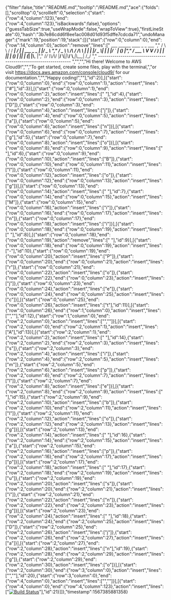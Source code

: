 {"filter":false,"title":"README.md","tooltip":"/README.md","ace":{"folds":[],"scrolltop":0,"scrollleft":0,"selection":{"start":{"row":4,"column":123},"end":{"row":4,"column":123},"isBackwards":false},"options":{"guessTabSize":true,"useWrapMode":false,"wrapToView":true},"firstLineState":0},"hash":"3b7e86cdd6f8ee1ac008d01d93f5dffe7cdcda71","undoManager":{"mark":19,"position":19,"stack":[[{"start":{"row":0,"column":0},"end":{"row":14,"column":0},"action":"remove","lines":["         ___        ______     ____ _                 _  ___  ","        / \\ \\      / / ___|   / ___| | ___  _   _  __| |/ _ \\ ","       / _ \\ \\ /\\ / /\\___ \\  | |   | |/ _ \\| | | |/ _` | (_) |","      / ___ \\ V  V /  ___) | | |___| | (_) | |_| | (_| |\\__, |","     /_/   \\_\\_/\\_/  |____/   \\____|_|\\___/ \\__,_|\\__,_|  /_/ "," ----------------------------------------------------------------- ","","","Hi there! Welcome to AWS Cloud9!","","To get started, create some files, play with the terminal,","or visit https://docs.aws.amazon.com/console/cloud9/ for our documentation.","","Happy coding!",""],"id":2}],[{"start":{"row":0,"column":0},"end":{"row":0,"column":1},"action":"insert","lines":["#"],"id":3}],[{"start":{"row":0,"column":1},"end":{"row":0,"column":2},"action":"insert","lines":[" "],"id":4},{"start":{"row":0,"column":2},"end":{"row":0,"column":3},"action":"insert","lines":["D"]},{"start":{"row":0,"column":3},"end":{"row":0,"column":4},"action":"insert","lines":["j"]},{"start":{"row":0,"column":4},"end":{"row":0,"column":5},"action":"insert","lines":["a"]},{"start":{"row":0,"column":5},"end":{"row":0,"column":6},"action":"insert","lines":["n"]}],[{"start":{"row":0,"column":6},"end":{"row":0,"column":7},"action":"insert","lines":["g"],"id":5},{"start":{"row":0,"column":7},"end":{"row":0,"column":8},"action":"insert","lines":["o"]}],[{"start":{"row":0,"column":8},"end":{"row":0,"column":9},"action":"insert","lines":[" "],"id":6},{"start":{"row":0,"column":9},"end":{"row":0,"column":10},"action":"insert","lines":["B"]},{"start":{"row":0,"column":10},"end":{"row":0,"column":11},"action":"insert","lines":["l"]},{"start":{"row":0,"column":11},"end":{"row":0,"column":12},"action":"insert","lines":["o"]},{"start":{"row":0,"column":12},"end":{"row":0,"column":13},"action":"insert","lines":["g"]}],[{"start":{"row":0,"column":13},"end":{"row":0,"column":14},"action":"insert","lines":[" "],"id":7},{"start":{"row":0,"column":14},"end":{"row":0,"column":15},"action":"insert","lines":["M"]},{"start":{"row":0,"column":15},"end":{"row":0,"column":16},"action":"insert","lines":["i"]},{"start":{"row":0,"column":16},"end":{"row":0,"column":17},"action":"insert","lines":["n"]},{"start":{"row":0,"column":17},"end":{"row":0,"column":18},"action":"insert","lines":["i"]}],[{"start":{"row":0,"column":18},"end":{"row":0,"column":19},"action":"insert","lines":[" "],"id":8}],[{"start":{"row":0,"column":18},"end":{"row":0,"column":19},"action":"remove","lines":[" "],"id":9}],[{"start":{"row":0,"column":18},"end":{"row":0,"column":19},"action":"insert","lines":["-"],"id":10},{"start":{"row":0,"column":19},"end":{"row":0,"column":20},"action":"insert","lines":["P"]},{"start":{"row":0,"column":20},"end":{"row":0,"column":21},"action":"insert","lines":["r"]},{"start":{"row":0,"column":21},"end":{"row":0,"column":22},"action":"insert","lines":["o"]},{"start":{"row":0,"column":22},"end":{"row":0,"column":23},"action":"insert","lines":["j"]},{"start":{"row":0,"column":23},"end":{"row":0,"column":24},"action":"insert","lines":["e"]},{"start":{"row":0,"column":24},"end":{"row":0,"column":25},"action":"insert","lines":["c"]}],[{"start":{"row":0,"column":25},"end":{"row":0,"column":26},"action":"insert","lines":["t"],"id":11}],[{"start":{"row":0,"column":26},"end":{"row":1,"column":0},"action":"insert","lines":["",""],"id":12},{"start":{"row":1,"column":0},"end":{"row":2,"column":0},"action":"insert","lines":["",""]}],[{"start":{"row":2,"column":0},"end":{"row":2,"column":1},"action":"insert","lines":["A"],"id":13}],[{"start":{"row":2,"column":1},"end":{"row":2,"column":2},"action":"insert","lines":[" "],"id":14},{"start":{"row":2,"column":2},"end":{"row":2,"column":3},"action":"insert","lines":["s"]},{"start":{"row":2,"column":3},"end":{"row":2,"column":4},"action":"insert","lines":["i"]},{"start":{"row":2,"column":4},"end":{"row":2,"column":5},"action":"insert","lines":["m"]},{"start":{"row":2,"column":5},"end":{"row":2,"column":6},"action":"insert","lines":["p"]},{"start":{"row":2,"column":6},"end":{"row":2,"column":7},"action":"insert","lines":["l"]},{"start":{"row":2,"column":7},"end":{"row":2,"column":8},"action":"insert","lines":["e"]}],[{"start":{"row":2,"column":8},"end":{"row":2,"column":9},"action":"insert","lines":[" "],"id":15},{"start":{"row":2,"column":9},"end":{"row":2,"column":10},"action":"insert","lines":["b"]},{"start":{"row":2,"column":10},"end":{"row":2,"column":11},"action":"insert","lines":["l"]},{"start":{"row":2,"column":11},"end":{"row":2,"column":12},"action":"insert","lines":["o"]},{"start":{"row":2,"column":12},"end":{"row":2,"column":13},"action":"insert","lines":["g"]}],[{"start":{"row":2,"column":13},"end":{"row":2,"column":14},"action":"insert","lines":[" "],"id":16},{"start":{"row":2,"column":14},"end":{"row":2,"column":15},"action":"insert","lines":["a"]},{"start":{"row":2,"column":15},"end":{"row":2,"column":16},"action":"insert","lines":["p"]},{"start":{"row":2,"column":16},"end":{"row":2,"column":17},"action":"insert","lines":["p"]}],[{"start":{"row":2,"column":17},"end":{"row":2,"column":18},"action":"insert","lines":[" "],"id":17},{"start":{"row":2,"column":18},"end":{"row":2,"column":19},"action":"insert","lines":["u"]},{"start":{"row":2,"column":19},"end":{"row":2,"column":20},"action":"insert","lines":["s"]},{"start":{"row":2,"column":20},"end":{"row":2,"column":21},"action":"insert","lines":["i"]},{"start":{"row":2,"column":21},"end":{"row":2,"column":22},"action":"insert","lines":["n"]},{"start":{"row":2,"column":22},"end":{"row":2,"column":23},"action":"insert","lines":["g"]}],[{"start":{"row":2,"column":23},"end":{"row":2,"column":24},"action":"insert","lines":[" "],"id":18},{"start":{"row":2,"column":24},"end":{"row":2,"column":25},"action":"insert","lines":["D"]},{"start":{"row":2,"column":25},"end":{"row":2,"column":26},"action":"insert","lines":["j"]},{"start":{"row":2,"column":26},"end":{"row":2,"column":27},"action":"insert","lines":["a"]}],[{"start":{"row":2,"column":27},"end":{"row":2,"column":28},"action":"insert","lines":["n"],"id":19},{"start":{"row":2,"column":28},"end":{"row":2,"column":29},"action":"insert","lines":["g"]},{"start":{"row":2,"column":29},"end":{"row":2,"column":30},"action":"insert","lines":["o"]}],[{"start":{"row":2,"column":30},"end":{"row":3,"column":0},"action":"insert","lines":["",""],"id":20},{"start":{"row":3,"column":0},"end":{"row":4,"column":0},"action":"insert","lines":["",""]}],[{"start":{"row":4,"column":0},"end":{"row":4,"column":123},"action":"insert","lines":["[![Build Status](https://travis-ci.org/amzn1963/django-blog.svg?branch=master)](https://travis-ci.org/amzn1963/django-blog)"],"id":21}]]},"timestamp":1567385881358}